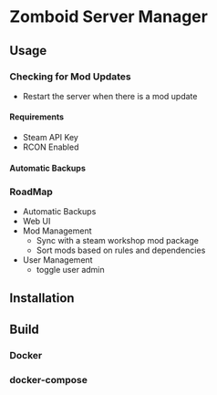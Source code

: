 
# Zomboid Server Manager

## Usage

### Checking for Mod Updates
* Restart the server when there is a mod update

#### Requirements
* Steam API Key
* RCON Enabled


#### Automatic Backups

### RoadMap
* Automatic Backups
* Web UI
* Mod Management
	* Sync with a steam workshop mod package
	* Sort mods based on rules and dependencies
* User Management
	* toggle user admin

## Installation

## Build

### Docker

### docker-compose
